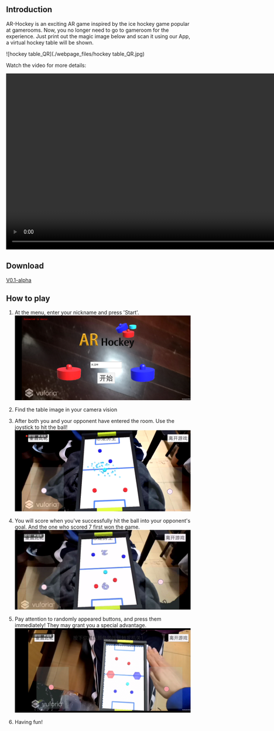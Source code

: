 ## Introduction

AR-Hockey is an exciting AR game inspired by the ice hockey game popular at gamerooms. Now, you no longer need to go to gameroom for the experience. Just print out the magic image below and scan it using our App, a virtual hockey table will be shown.

![hockey table_QR](./webpage_files/hockey table_QR.jpg)

Watch the video for more details:


<video id="player" style="margin:auto; height:480px;" controls  preload>
  <source src="https://github.com/blmoistawinde/AR-Hockey/raw/master/webpage_files/demo.mp4" type="video/mp4" >
</video>


## Download

[V0.1-alpha](https://github.com/blmoistawinde/AR-Hockey/releases/download/0.1-alpha/AR-Hockey-V0.1-alpha.apk)

## How to play

1. At the menu, enter your nickname and press 'Start'.
![menu](./webpage_files/menu.jpg)

2. Find the table image in your camera vision

3. After both you and your opponent have entered the room. Use the joystick to hit the ball!
![screenshot2](./webpage_files/screenshot2.bmp)

4. You will score when you've successfully hit the ball into your opponent's goal. And the one who scored 7 first won the game.
![screenshot](./webpage_files/screenshot.JPG)

5. Pay attention to randomly appeared buttons, and press them immediately! They may grant you a special advantage.
![virtual_button](./webpage_files/virtual_button.jpg)

6. Having fun!


